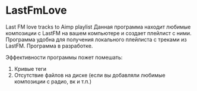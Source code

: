 LastFmLove
==========

Last FM love tracks to Aimp playlist
Данная программа находит любимые композиции с LastFM на вашем компьютере и создает плейлист с ними. 
Программа удобна для получения локального плейлиста с треками из LastFM. Программа в разработке.

Эффективности программы пожет помешать:
1) Кривые теги
2) Отсутствие файлов на диске (если вы добавляли любимые композиции с радио, вк и т.п.)
